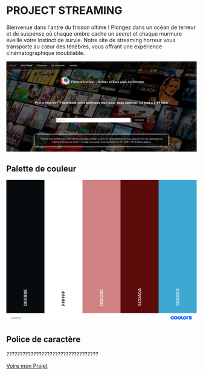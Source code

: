 # PROJECT STREAMING

Bienvenue dans l'antre du frisson ultime ! Plongez dans un océan de terreur et de suspense où chaque ombre cache un secret et chaque murmure éveille votre instinct de survie. Notre site de streaming horreur vous transporte au cœur des ténèbres, vous offrant une expérience cinématographique inoubliable.

![presentation du site](assets/index.png)

## Palette de couleur

![palette de couleur](assets/palette.png)

## Police de caractère

??????????????????????????????????

[Voire mon Projet](https://areslane67.github.io/cinema/index.html)
